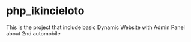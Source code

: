 # php_ikincieloto
This is the project that include basic Dynamic Website with Admin Panel about 2nd automobile
